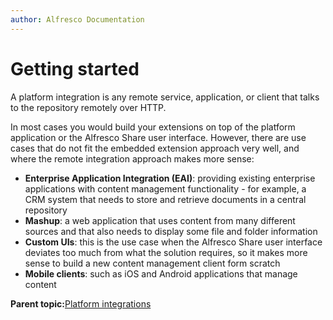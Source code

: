 ```yaml
---
author: Alfresco Documentation
---
```


# Getting started

A platform integration is any remote service, application, or client that talks to the repository remotely over HTTP.

In most cases you would build your extensions on top of the platform application or the Alfresco Share user interface. However, there are use cases that do not fit the embedded extension approach very well, and where the remote integration approach makes more sense:

-   **Enterprise Application Integration \(EAI\)**: providing existing enterprise applications with content management functionality - for example, a CRM system that needs to store and retrieve documents in a central repository
-   **Mashup**: a web application that uses content from many different sources and that also needs to display some file and folder information
-   **Custom UIs**: this is the use case when the Alfresco Share user interface deviates too much from what the solution requires, so it makes more sense to build a new content management client form scratch
-   **Mobile clients**: such as iOS and Android applications that manage content

**Parent topic:**[Platform integrations](../concepts/dev-platform-integrations.md)


